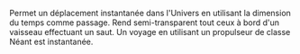 Permet un déplacement instantanée dans l'Univers en utilisant la dimension du temps comme passage. Rend semi-transparent tout ceux à bord d'un vaisseau effectuant un saut. 
Un voyage en utilisant un propulseur de classe Néant est instantanée. 